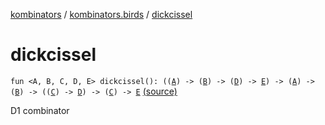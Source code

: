 [kombinators](../index.md) / [kombinators.birds](index.md) / [dickcissel](./dickcissel.md)

# dickcissel

`fun <A, B, C, D, E> dickcissel(): ((`[`A`](dickcissel.md#A)`) -> (`[`B`](dickcissel.md#B)`) -> (`[`D`](dickcissel.md#D)`) -> `[`E`](dickcissel.md#E)`) -> (`[`A`](dickcissel.md#A)`) -> (`[`B`](dickcissel.md#B)`) -> ((`[`C`](dickcissel.md#C)`) -> `[`D`](dickcissel.md#D)`) -> (`[`C`](dickcissel.md#C)`) -> `[`E`](dickcissel.md#E) [(source)](https://github.com/pardom/kombinators/tree/master/src/main/kotlin/kombinators/birds/dickcissel.kt#L6)

D1 combinator

